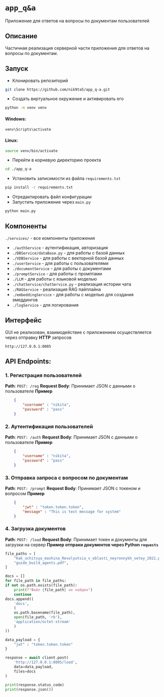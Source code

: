 # `app_q&a`
Приложение для ответов на вопросы по документам пользователей

## Описание
Частичная реализация серверной части приложения для ответов на вопросы по документам.

## Запуск

* Клонировать репозиторий
```bash
git clone https://github.com/nik9ta5/app_q-a.git
```
* Создать виртуальное окружение и активировать его
```bash
python -m venv venv
```
#### Windows:
```cmd
venv\Scripts\activate
```
#### Linux:
```bash
source venv/bin/activate
```

* Перейти в корневую директорию проекта
```bash
cd ./app_q-a
```
* Установить записимости из файла `requirements.txt`
```bash
pip install -r requirements.txt
```
* Отредактировать файл конфигурации 
* Запустить приложение через `main.py`
```bash
python main.py
```

## Компоненты

`./services/` - все компоненты приложения


* `./authService` - аутентификация, авторизация
* `./DBService/dataBase.py` - для работы с базой данных
* `./VDBService` - для работы с векторной базой данных
* `./userService` - для работы с пользователями
* `./documentService` - для работы с документами 
* `./promptService` - для работы с промптами
* `./LLM` - для работы с языковой моделью
* `./chatService/chatService.py` - реализация истории чата
* `./RAGService` - реализация RAG пайплайна
* `./embeddingService` - для работы с моделью для создания эмеддингов
* `./logService` - для логирования


## Интерфейс
GUI не реализован, взаимодействие с приложением осуществляется через отправку **HTTP** запросов

`http://127.0.0.1:8005`



## API Endpoints:

### 1. Регистрация пользователей
**Path**: `POST: /reg`
**Request Body**: Принимает JSON с данными о пользователе
**Пример**
```json
    {
        "username" : "nikita",
        "password" : "pass"
    }
```

### 2. Аутентификация пользователей 
**Path**: `POST: /auth`
**Request Body**: Принимает JSON с данными о пользователе
**Пример**
```json
    {
        "username" : "nikita",
        "password" : "pass"
    }
```

### 3. Отправка запроса с вопросом по документам
**Path**: `POST: /prompt`
**Request Body**: Принимает JSON с токеном и вопросом
**Пример**
```json
    {
        "jwt" : "token.token.token",
        "message" : "This is text message for system"
    }
```

### 4. Загрузка документов
**Path**: `POST: /load`
**Request Body**: Принимает токен и документы для загрузки на сервер
**Пример отпраки документов через Python `requests`**
```python
file_paths = [
    "Kak_uchitsya_mashina_Revolyutsia_v_oblasti_neyronnykh_setey_2021.pdf",
    "guide_build_agents.pdf",
]

docs = []
for file_path in file_paths:
if not os.path.exists(file_path):
    print(f"Файл {file_path} не найден")
    continue
docs.append((
    'docs', 
    (
    os.path.basename(file_path), 
    open(file_path, 'rb'), 
    'application/octet-stream'
    )
))

data_payload = {
    "jwt" : "token.token.token"
}

response = await client.post(
    'http://127.0.0.1:8005/load',
    data=data_payload,
    files=docs
)

print(response.status_code)
print(response.json())
```